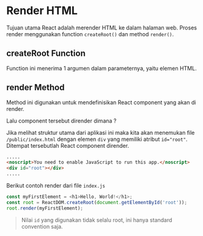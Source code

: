 # Render HTML

Tujuan utama React adalah merender HTML ke dalam halaman web. Proses render menggunakan function <code>createRoot()</code> dan method <code>render()</code>.

## createRoot Function

Function ini menerima 1 argumen dalam parameternya, yaitu elemen HTML.

## render Method

Method ini digunakan untuk mendefinisikan React component yang akan di render.

Lalu component tersebut dirender dimana ?

Jika melihat struktur utama dari aplikasi ini maka kita akan menemukan file <code>/public/index.html</code> dengan elemen <code>div</code> yang memiliki atribut <code>id="root"</code>. Ditempat tersebutlah React component dirender.

``` html
.....
<noscript>You need to enable JavaScript to run this app.</noscript>
<div id="root"></div>
.....
```

Berikut contoh render dari file <code>index.js</code>

``` javascript
const myFirstElement = <h1>Hello, World!</h1>;
const root = ReactDOM.createRoot(document.getElementById('root'));
root.render(myFirstElement);
```

> Nilai <code>id</code> yang digunakan tidak selalu root, ini hanya standard convention saja.